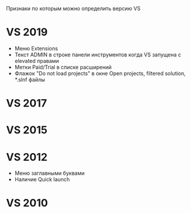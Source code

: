﻿Признаки по которым можно определить версию VS

# VS 2019
 * Меню Extensions
 * Текст ADMIN в строке панели инструментов когда VS запущена с elevated правами
 * Метки Paid/Trial в списке расширений
 * Флажок "Do not load projects" в окне Open projects, filtered solution, \*.slnf файлы

# VS 2017

# VS 2015

# VS 2012
 * Меню заглавными буквами
 * Наличие Quick launch
 
# VS 2010
